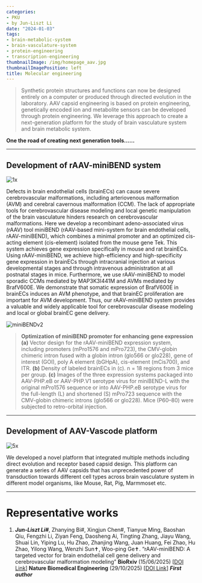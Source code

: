 ```yaml
---
categories:
- PKU
- by Jun-Liszt Li
date: "2024-01-03"
tags:
- brain-metabolic-system
- brain-vasculature-system
- protein-engineering
- transcription-engineering
thumbnailImage: /img/homepage_aav.jpg
thumbnailImagePosition: left
title: Molecular engineering
---
```


> Synthetic protein structures and functions can now be designed entirely on a computer or produced through directed evolution in the laboratory. AAV capsid engineering is based on protein engineering, genetically encoded ion and metabolite sensors can be developed through protein engineering. We leverage this approach to create a next-generation platform for the study of brain vasculature system and brain metabolic system.


<!--more-->

**One the road of creating next generation tools......**




---
## Development of rAAV-miniBEND system
![1x](/img/rAAV-miniBEND.png)

Defects in brain endothelial cells (brainECs) can cause severe cerebrovascular malformations, including arteriovenous malformation (AVM) and cerebral cavernous malformation (CCM). The lack of appropriate tools for cerebrovascular disease modeling and local genetic manipulation of the brain vasculature hinders research on cerebrovascular malformations. Here we develop a recombinant adeno-associated virus (rAAV) tool miniBEND (rAAV-based mini-system for brain endothelial cells, rAAV-miniBEND), which combines a minimal promoter and an optimized cis-acting element (cis-element) isolated from the mouse gene Tek. This system achieves gene expression specifically in mouse and rat brainECs. Using rAAV-miniBEND, we achieve high-efficiency and high-specificity gene expression in brainECs through intracranial injection at various developmental stages and through intravenous administration at all postnatal stages in mice. Furthermore, we use rAAV-miniBEND to model sporadic CCMs mediated by MAP3K3I441M and AVMs mediated by BrafV600E. We demonstrate that somatic expression of BrafV600E in brainECs induces an AVM phenotype, and that brainEC proliferation are important for AVM development. Thus, our rAAV-miniBEND system provides a valuable and widely applicable tool for cerebrovascular disease modeling and local or global brainEC gene delivery.

![miniBENDv2](/img/miniBENDv2_fusion_pros.png)
> **Optimization of miniBEND promoter for enhancing gene expression**\
**(a)** Vector design for the rAAV-miniBEND expression system, including promoters (mPro1576 and mPro723), the CMV-globin chimeric intron fused with a globin intron (glo566 or glo228), gene of interest (GOI), poly A element (bGHpA), cis-element (mCis700), and ITR.
**(b)** Density of labeled brainECs in (c). n = 18 regions from 3 mice per group. 
**(c)** Images of the three expression systems packaged into AAV-PHP.eB or AAV-PHP.V1 serotype virus for miniBEND-L with the original mPro1576 sequence or into AAV-PHP.eB serotype virus for the full-length (L) and shortened (S) mPro723 sequence with the CMV-globin chimeric introns (glo566 or glo228). Mice (P60–80) were subjected to retro-orbital injection.

---


## Development of AAV-Vascode platform
![5x](/img/aav_capsid_engineering.png)

We developed a novel platform that integrated multiple methods including direct evolution and receptor based capsid design. This platform can generate a series of AAV capsids that has unprecedented power of transduction towards different cell types across brain vasculature system in different model organisms, like Mouse, Rat, Pig, Marmmoset etc.



---
# Representative works
1. ***Jun-Liszt Li#***, Zhanying Bi#, Xingjun Chen#, Tianyue Ming, Baoshan Qiu, Fengzhi Li, Ziyan Feng, Daosheng Ai, Tingting Zhang, Jiayu Wang, Shuai Lin, Yiping Lu, Hu Zhao, Zhanjing Wang, Juan Huang, Fei Zhao, Hu Zhao, Yilong Wang, Wenzhi Sun✝, Woo-ping Ge✝. “rAAV-miniBEND: A targeted vector for brain endothelial cell gene delivery and cerebrovascular malformation modeling” **BioRxiv** (15/06/2025) [[DOI Link](https://doi.org/10.1101/2025.06.10.658979)] **Nature Biomedical Engineering** (29/10/2025) [[DOI Link](https://doi.org/10.1038/s41551-025-01538-x)]
_**First author**_


